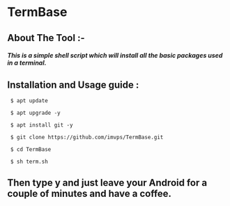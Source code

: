 # TermBase
## About The Tool :-
##### This is a simple shell script which will install all the basic packages used in a terminal. 
## Installation and Usage guide :
```
 $ apt update
```
```
 $ apt upgrade -y
```
```
 $ apt install git -y
```
```
 $ git clone https://github.com/imvps/TermBase.git
```
```
 $ cd TermBase
```
```
 $ sh term.sh
```

## Then type y and just leave your Android for a couple of minutes and have a coffee.